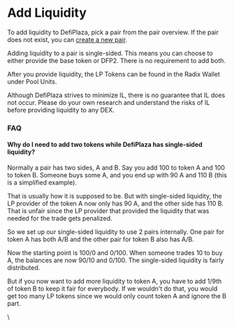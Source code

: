 # Add Liquidity

To add liquidity to DefiPlaza, pick a pair from the pair overview. If the pair does not exist, you can [create a new pair](create-new-pair.md).

Adding liquidity to a pair is single-sided. This means you can choose to either provide the base token or DFP2. There is no requirement to add both.

After you provide liquidity, the LP Tokens can be found in the Radix Wallet under Pool Units.

Although DefiPlaza strives to minimize IL, there is no guarantee that IL does not occur. Please do your own research and understand the risks of IL before providing liquidity to any DEX.

### FAQ

#### Why do I need to add two tokens while DefiPlaza has single-sided liquidity?

Normally a pair has two sides, A and B. Say you add 100 to token A and 100 to token B. Someone buys some A, and you end up with 90 A and 110 B (this is a simplified example).

That is usually how it is supposed to be. But with single-sided liquidity, the LP provider of the token A now only has 90 A, and the other side has 110 B. That is unfair since the LP provider that provided the liquidity that was needed for the trade gets penalized.

So we set up our single-sided liquidity to use 2 pairs internally. One pair for token A has both A/B and the other pair for token B also has A/B.

Now the starting point is 100/0 and 0/100. When someone trades 10 to buy A, the balances are now 90/10 and 0/100. The single-sided liquidity is fairly distributed.&#x20;

But if you now want to add more liquidity to token A, you have to add 1/9th of token B to keep it fair for everybody. If we wouldn't do that, you would get too many LP tokens since we would only count token A and ignore the B part.

\
